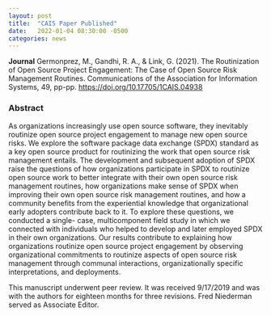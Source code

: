```yaml
---
layout: post
title:  "CAIS Paper Published"
date:   2022-01-04 08:30:00 -0500
categories: news
---
```


**Journal** Germonprez, M., Gandhi, R. A., & Link, G. (2021). The Routinization of Open Source Project Engagement: The Case of Open Source Risk Management Routines. Communications of the Association for Information Systems, 49, pp-pp. https://doi.org/10.17705/1CAIS.04938

### Abstract
As organizations increasingly use open source software, they inevitably routinize open source project engagement to manage new open source risks. We explore the software package data exchange (SPDX) standard as a key open source product for routinizing the work that open source risk management entails. The development and subsequent adoption of SPDX raise the questions of how organizations participate in SPDX to routinize open source work to better integrate with their own open source risk management routines, how organizations make sense of SPDX when improving their own open source risk management routines, and how a community benefits from the experiential knowledge that organizational early adopters contribute back to it. To explore these questions, we conducted a single- case, multicomponent field study in which we connected with individuals who helped to develop and later employed SPDX in their own organizations. Our results contribute to explaining how organizations routinize open source project engagement by observing organizational commitments to routinize aspects of open source risk management through communal interactions, organizationally specific interpretations, and deployments.

This manuscript underwent peer review. It was received 9/17/2019 and was with the authors for eighteen months for three revisions.
Fred Niederman served as Associate Editor.
